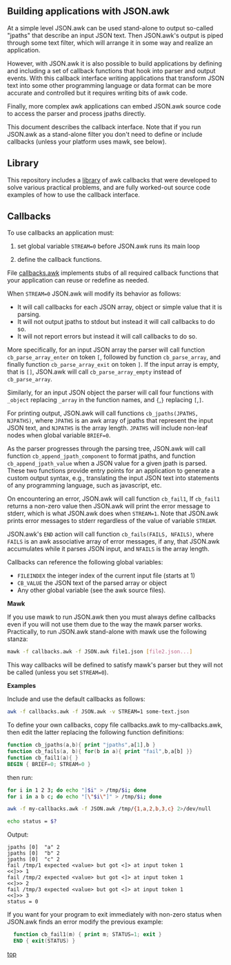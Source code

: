 <a name="0"></a>
## Building applications with JSON.awk

At a simple level JSON.awk can be used stand-alone to output so-called "jpaths"
that describe an input JSON text. Then JSON.awk's output is piped through some
text filter, which will arrange it in some way and realize an application.

However, with JSON.awk it is also possible to build applications by defining
and including a set of callback functions that hook into parser and output
events. With this callback interface writing applications that transform JSON
text into some other programming language or data format can be more accurate
and controlled but it requires writing bits of awk code.

Finally, more complex awk applications can embed JSON.awk source code to access
the parser and process jpaths directly.

This document describes the callback interface. Note that if you run JSON.awk
as a stand-alone filter you don't need to define or include callbacks (unless
your platform uses mawk, see below).

<name a="library"></a>
## Library

This repository includes a
[library](library.md)
of awk callbacks that were
developed to solve various practical problems, and are fully worked-out source
code examples of how to use the callback interface.

<name a="callbacks"></a>
## Callbacks

To use callbacks an application must:

1. set global variable `STREAM=0` before JSON.awk runs its main loop

2. define the callback functions.

File [callbacks.awk](../callbacks.awk)
implements stubs of all required
callback functions that your application can reuse or redefine as needed.

When `STREAM=0` JSON.awk will modify its behavior as follows:

* It will call callbacks for each JSON array, object or simple value that
  it is parsing.
* It will not output jpaths to stdout but instead it will call callbacks
  to do so.
* It will not report errors but instead it will call callbacks to do so.

More specifically, for an input JSON array the parser will call function
`cb_parse_array_enter` on token `[`, followed by function `cb_parse_array`, and
finally function `cb_parse_array_exit` on token `]`. If the input array is
empty, that is `[]`, JSON.awk will call `cb_parse_array_empty` instead of
`cb_parse_array`.

Similarly, for an input JSON object the parser will call four functions with
`_object` replacing `_array` in the function names, and `{`,`}` replacing
`[`,`]`.

For printing output, JSON.awk will call functions `cb_jpaths(JPATHS, NJPATHS)`,
where `JPATHS` is an awk array of jpaths that represent the input JSON text,
and `NJPATHS` is the array length. `JPATHS` will include non-leaf nodes when
global variable `BRIEF=0`.

As the parser progresses through the parsing tree, JSON.awk will call function
`cb_append_jpath_component` to format jpaths, and function
`cb_append_jpath_value` when a JSON value for a given jpath is parsed.
These two functions provide entry points for an application to generate a
custom output syntax, e.g., translating the input JSON text into statements of
any programming language, such as javascript, etc.

On encountering an error, JSON.awk will call function `cb_fail1`, If `cb_fail1`
returns a non-zero value then JSON.awk will print the error message to stderr,
which is what JSON.awk does when `STREAM=1`.  Note that JSON.awk prints error
messages to stderr regardless of the value of variable `STREAM`.

JSON.awk's `END` action will call function `cb_fails(FAILS, NFAILS)`, where
`FAILS` is an awk associative array of error messages, if any, that JSON.awk
accumulates while it parses JSON input, and `NFAILS` is the array length.

Callbacks can reference the following global variables:

* `FILEINDEX` the integer index of the current input file (starts at 1)
* `CB_VALUE` the JSON text of the parsed array or object
* Any other global variable (see the awk source files).

<a name="mawk"></a>
**Mawk**

If you use mawk to run JSON.awk then you must always define callbacks even if
you will not use them due to the way the mawk parser works.  Practically, to
run JSON.awk stand-alone with mawk use the following stanza:

```sh
mawk -f callbacks.awk -f JSON.awk file1.json [file2.json...]
```

This way callbacks will be defined to satisfy mawk's parser but they will not
be called (unless you set `STREAM=0`).

<a name="examples"></a>
**Examples**

Include and use the default callbacks as follows:

```sh
awk -f callbacks.awk -f JSON.awk -v STREAM=1 some-text.json
```

To define your own callbacks, copy file callbacks.awk to my-callbacks.awk, then
edit the latter replacing the following function definitions:

```awk
function cb_jpaths(a,b){ print "jpaths",a[1],b }
function cb_fails(a, b){ for(b in a){ print "fail",b,a[b] }}
function cb_fail1(a){ }
BEGIN { BRIEF=0; STREAM=0 }
```

then run:

```sh
for i in 1 2 3; do echo "]$i" > /tmp/$i; done
for i in a b c; do echo "[\"$i\"]" > /tmp/$i; done

awk -f my-callbacks.awk -f JSON.awk /tmp/{1,a,2,b,3,c} 2>/dev/null

echo status = $?
```

Output:

```
jpaths [0]	"a" 2
jpaths [0]	"b" 2
jpaths [0]	"c" 2
fail /tmp/1 expected <value> but got <]> at input token 1
<<]>> 1
fail /tmp/2 expected <value> but got <]> at input token 1
<<]>> 2
fail /tmp/3 expected <value> but got <]> at input token 1
<<]>> 3
status = 0
```

If you want for your program to exit immediately with non-zero status when
JSON.awk finds an error modify the previous example:

```awk
  function cb_fail1(m) { print m; STATUS=1; exit }
  END { exit(STATUS) }
```

[top](#0)

